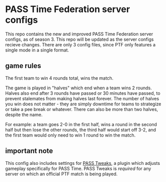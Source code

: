 # PASS Time Federation server configs
This repo contains the new and improved PASS Time Federation server configs, as of season 3. This repo will be updated as the server configs recieve changes. There are only 3 config files, since PTF only features a single mode in a single format.

## game rules
The first team to win 4 rounds total, wins the match.

The game is played in "halves" which end when a team wins 2 rounds. Halves also end after 3 rounds have passed or 30 minutes have passed, to prevent stalemates from making halves last forever. The number of halves you win does not matter - they are simply downtime for teams to strategize or take a pee break or whatever. There can also be more than two halves, despite the name.

For example: a team goes 2-0 in the first half, wins a round in the second half but then lose the other rounds, the third half would start off 3-2, and the first team would only need to win 1 round to win the match.

## important note
This config also includes settings for [PASS Tweaks](https://github.com/SirBlockles/pass-tweaks), a plugin which adjusts gameplay specifically for PASS Time. PASS Tweaks is _required_ for any server on which an official PTF match is being played.